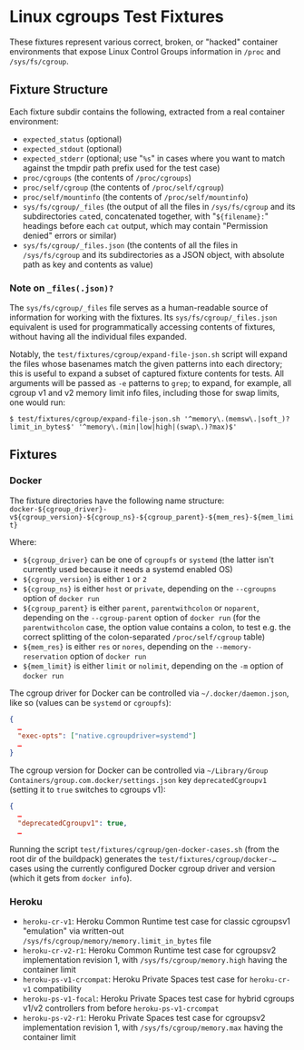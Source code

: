# Linux cgroups Test Fixtures

These fixtures represent various correct, broken, or "hacked" container environments that expose Linux Control Groups information in `/proc` and `/sys/fs/cgroup`.

## Fixture Structure

Each fixture subdir contains the following, extracted from a real container environment:

- `expected_status` (optional)
- `expected_stdout` (optional)
- `expected_stderr` (optional; use "`%s`" in cases where you want to match against the tmpdir path prefix used for the test case)
- `proc/cgroups` (the contents of `/proc/cgroups`)
- `proc/self/cgroup` (the contents of `/proc/self/cgroup`)
- `proc/self/mountinfo` (the contents of `/proc/self/mountinfo`)
- `sys/fs/cgroup/_files` (the output of all the files in `/sys/fs/cgroup` and its subdirectories `cat`ed, concatenated together, with "`${filename}:`" headings before each `cat` output, which may contain "Permission denied" errors or similar)
- `sys/fs/cgroup/_files.json` (the contents of all the files in `/sys/fs/cgroup` and its subdirectories as a JSON object, with absolute path as key and contents as value)

### Note on `_files(.json)?`

The `sys/fs/cgroup/_files` file serves as a human-readable source of information for working with the fixtures. Its `sys/fs/cgroup/_files.json` equivalent is used for programmatically accessing contents of fixtures, without having all the individual files expanded.

Notably, the `test/fixtures/cgroup/expand-file-json.sh` script will expand the files whose basenames match the given patterns into each directory; this is useful to expand a subset of captured fixture contents for tests. All arguments will be passed as `-e` patterns to `grep`; to expand, for example, all cgroup v1 and v2 memory limit info files, including those for swap limits, one would run:

```
$ test/fixtures/cgroup/expand-file-json.sh '^memory\.(memsw\.|soft_)?limit_in_bytes$' '^memory\.(min|low|high|(swap\.)?max)$'
```

## Fixtures

### Docker

The fixture directories have the following name structure: `docker-${cgroup_driver}-v${cgroup_version}-${cgroup_ns}-${cgroup_parent}-${mem_res}-${mem_limit}`

Where:
- `${cgroup_driver}` can be one of `cgroupfs` or `systemd` (the latter isn't currently used because it needs a systemd enabled OS)
- `${cgroup_version}` is either `1` or `2`
- `${cgroup_ns}` is either `host` or `private`, depending on the `--cgroupns` option of `docker run`
- `${cgroup_parent}` is either `parent`, `parentwithcolon` or `noparent`, depending on the `--cgroup-parent` option of `docker run` (for the `parentwithcolon` case, the option value contains a colon, to test e.g. the correct splitting of the colon-separated `/proc/self/cgroup` table)
- `${mem_res}` is either `res` or `nores`, depending on the `--memory-reservation` option of `docker run`
- `${mem_limit}` is either `limit` or `nolimit`, depending on the `-m` option of `docker run`

The cgroup driver for Docker can be controlled via `~/.docker/daemon.json`, like so (values can be `systemd` or `cgroupfs`):
```json
{
  …
  "exec-opts": ["native.cgroupdriver=systemd"]
  …
}
```

The cgroup version for Docker can be controlled via `~/Library/Group Containers/group.com.docker/settings.json` key `deprecatedCgroupv1` (setting it to `true` switches to cgroups v1):

```json
{
  …
  "deprecatedCgroupv1": true,
  …
```

Running the script `test/fixtures/cgroup/gen-docker-cases.sh` (from the root dir of the buildpack) generates the `test/fixtures/cgroup/docker-…` cases using the currently configured Docker cgroup driver and version (which it gets from `docker info`).

### Heroku

- `heroku-cr-v1`: Heroku Common Runtime test case for classic cgroupsv1 "emulation" via written-out `/sys/fs/cgroup/memory/memory.limit_in_bytes` file
- `heroku-cr-v2-r1`: Heroku Common Runtime test case for cgroupsv2 implementation revision 1, with `/sys/fs/cgroup/memory.high` having the container limit
- `heroku-ps-v1-crcompat`: Heroku Private Spaces test case for `heroku-cr-v1` compatibility
- `heroku-ps-v1-focal`: Heroku Private Spaces test case for hybrid cgroups v1/v2 controllers from before `heroku-ps-v1-crcompat`
- `heroku-ps-v2-r1`: Heroku Private Spaces test case for cgroupsv2 implementation revision 1, with `/sys/fs/cgroup/memory.max` having the container limit
